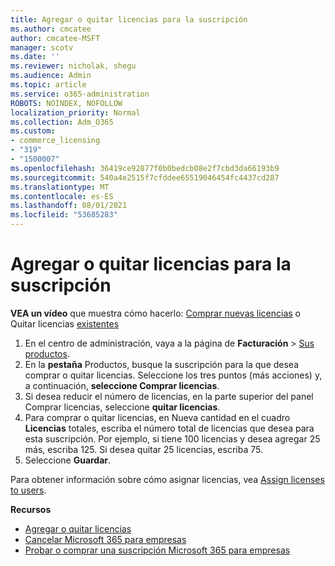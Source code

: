 ```yaml
---
title: Agregar o quitar licencias para la suscripción
ms.author: cmcatee
author: cmcatee-MSFT
manager: scotv
ms.date: ''
ms.reviewer: nicholak, shegu
ms.audience: Admin
ms.topic: article
ms.service: o365-administration
ROBOTS: NOINDEX, NOFOLLOW
localization_priority: Normal
ms.collection: Adm_O365
ms.custom:
- commerce_licensing
- "319"
- "1500007"
ms.openlocfilehash: 36419ce92877f0b0bedcb08e2f7cbd3da66193b9
ms.sourcegitcommit: 540a4e2515f7cfddee65519046454fc4437cd287
ms.translationtype: MT
ms.contentlocale: es-ES
ms.lasthandoff: 08/01/2021
ms.locfileid: "53685283"
---
```

# <a name="add-or-remove-licenses-for-your-subscription"></a>Agregar o quitar licencias para la suscripción

**VEA un vídeo** que muestra cómo hacerlo: [Comprar nuevas licencias](https://go.microsoft.com/fwlink/p/?linkid=2154857) o Quitar licencias [existentes](https://go.microsoft.com/fwlink/p/?linkid=2154938)

1. En el centro de administración, vaya a la página de **Facturación** > [Sus productos](https://go.microsoft.com/fwlink/p/?linkid=842054).
2. En la **pestaña** Productos, busque la suscripción para la que desea comprar o quitar licencias. Seleccione los tres puntos (más acciones) y, a continuación, **seleccione Comprar licencias**.
3. Si desea reducir el número de licencias, en  la parte superior del panel Comprar licencias, seleccione **quitar licencias**.
4. Para comprar o quitar  licencias, en Nueva cantidad en el cuadro **Licencias** totales, escriba el número total de licencias que desea para esta suscripción. Por ejemplo, si tiene 100 licencias y desea agregar 25 más, escriba 125. Si desea quitar 25 licencias, escriba 75.
5. Seleccione **Guardar**.

Para obtener información sobre cómo asignar licencias, vea [Assign licenses to users](/microsoft-365/admin/manage/assign-licenses-to-users).

**Recursos**
  
- [Agregar o quitar licencias](/microsoft-365/commerce/licenses/buy-licenses)
- [Cancelar Microsoft 365 para empresas](/microsoft-365/commerce/subscriptions/cancel-your-subscription)
- [Probar o comprar una suscripción Microsoft 365 para empresas](/microsoft-365/commerce/try-or-buy-microsoft-365)